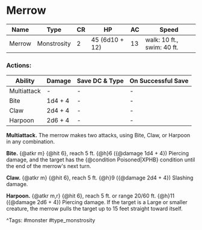 # Merrow

| Name | Type | CR | HP | AC | Speed |
|------|------|----|----|----|-------|
| Merrow | Monstrosity | 2 | 45 (6d10 + 12) | 13 | walk: 10 ft., swim: 40 ft. |

### Actions:

| Ability | Damage | Save DC & Type | On Successful Save |
|---------|--------|----------------|--------------------|
| Multiattack | - | - | - |
| Bite | 1d4 + 4 | - | - |
| Claw | 2d4 + 4 | - | - |
| Harpoon | 2d6 + 4 | - | - |


**Multiattack.** The merrow makes two attacks, using Bite, Claw, or Harpoon in any combination.

**Bite.** {@atkr m} {@hit 6}, reach 5 ft. {@h}6 ({@damage 1d4 + 4}) Piercing damage, and the target has the {@condition Poisoned|XPHB} condition until the end of the merrow's next turn.

**Claw.** {@atkr m} {@hit 6}, reach 5 ft. {@h}9 ({@damage 2d4 + 4}) Slashing damage.

**Harpoon.** {@atkr m,r} {@hit 6}, reach 5 ft. or range 20/60 ft. {@h}11 ({@damage 2d6 + 4}) Piercing damage. If the target is a Large or smaller creature, the merrow pulls the target up to 15 feet straight toward itself.

^Tags: #monster #type_monstrosity